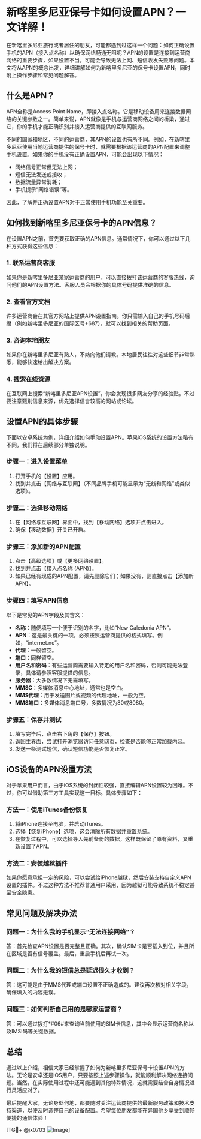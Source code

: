# 新喀里多尼亚保号卡如何设置APN？一文详解！

在新喀里多尼亚旅行或者居住的朋友，可能都遇到过这样一个问题：如何正确设置手机的APN（接入点名称）以确保网络畅通无阻呢？APN的设置是连接到运营商网络的重要步骤，如果设置不当，可能会导致无法上网、短信收发失败等问题。本文将从APN的概念出发，详细讲解如何为新喀里多尼亚的保号卡设置APN，同时附上操作步骤和常见问题解答。

## 什么是APN？

APN全称是Access Point Name，即接入点名称。它是移动设备用来连接数据网络的关键参数之一。简单来说，APN就像是手机与运营商网络之间的桥梁，通过它，你的手机才能正确识别并接入运营商提供的互联网服务。

不同的国家和地区，不同的运营商，其APN的设置也有所不同。例如，在新喀里多尼亚使用当地运营商提供的保号卡时，就需要根据该运营商的APN配置来调整手机设置。如果你的手机没有正确设置APN，可能会出现以下情况：

- 网络信号正常但无法上网；
- 短信无法发送或接收；
- 数据流量异常消耗；
- 手机提示“网络错误”等。

因此，了解并正确设置APN对于正常使用手机功能至关重要。

## 如何找到新喀里多尼亚保号卡的APN信息？

在设置APN之前，首先要获取正确的APN信息。通常情况下，你可以通过以下几种方式获得这些信息：

### 1. **联系运营商客服**
   如果你是新喀里多尼亚某家运营商的用户，可以直接拨打该运营商的客服热线，询问他们的APN设置方法。客服人员会根据你的具体号码提供准确的信息。

### 2. **查看官方文档**
   许多运营商会在其官方网站上提供APN设置指南。你只需输入自己的手机号码后缀（例如新喀里多尼亚的国际区号+687），就可以找到相关的帮助页面。

### 3. **咨询本地朋友**
   如果你在新喀里多尼亚有熟人，不妨向他们请教。本地居民往往对这些细节非常熟悉，能够快速给出解决方案。

### 4. **搜索在线资源**
   在互联网上搜索“新喀里多尼亚APN设置”，你会发现很多网友分享的经验贴。不过要注意甄别信息来源，优先选择信誉较高的网站或论坛。

## 设置APN的具体步骤

下面以安卓系统为例，详细介绍如何手动设置APN。苹果iOS系统的设置方法略有不同，我们将在后续部分单独说明。

### 步骤一：进入设置菜单
1. 打开手机的【设置】应用。
2. 找到并点击【网络与互联网】（不同品牌手机可能显示为“无线和网络”或类似选项）。

### 步骤二：选择移动网络
1. 在【网络与互联网】界面中，找到【移动网络】选项并点击进入。
2. 确保【移动数据】开关已开启。

### 步骤三：添加新的APN配置
1. 点击【高级选项】或【更多网络设置】。
2. 找到并点击【接入点名称 (APN)】。
3. 如果已经有现成的APN配置，请先删除它们；如果没有，则直接点击【添加新APN】。

### 步骤四：填写APN信息
以下是常见的APN字段及其含义：
- **名称**：随便填写一个便于识别的名字，比如“New Caledonia APN”。
- **APN**：这是最关键的一项，必须按照运营商提供的格式填写。例如，“internet.nc”。
- **代理**：一般留空。
- **端口**：同样留空。
- **用户名**和**密码**：有些运营商需要输入特定的用户名和密码，否则可能无法登录，具体请参照客服提供的信息。
- **服务器**：大多数情况下无需填写。
- **MMSC**：多媒体消息中心地址，通常也是空白。
- **MMS代理**：用于发送图片或视频的代理地址，一般为空。
- **MMS端口**：多媒体消息端口号，多数情况为80或8080。

### 步骤五：保存并测试
1. 填写完毕后，点击右下角的【保存】按钮。
2. 返回主界面，尝试打开浏览器访问任意网页，检查是否能够正常加载内容。
3. 发送一条测试短信，确认短信功能是否恢复正常。

## iOS设备的APN设置方法

对于苹果用户而言，由于iOS系统的封闭性较强，直接编辑APN设置较为困难。不过，你可以借助第三方工具实现这一目标。具体步骤如下：

### 方法一：使用iTunes备份恢复
1. 将iPhone连接至电脑，并启动iTunes。
2. 选择【恢复iPhone】选项，这会清除所有数据并重置系统。
3. 在恢复过程中，可以选择导入先前备份的数据，这样既保留了原有资料，又重新设置了APN。

### 方法二：安装越狱插件
如果你愿意承担一定的风险，可以尝试给iPhone越狱，然后安装支持自定义APN设置的插件。不过这种方法不推荐普通用户采用，因为越狱可能导致系统不稳定甚至安全隐患。

## 常见问题及解决办法

### 问题一：为什么我的手机显示“无法连接网络”？
答：首先检查APN设置是否完整且正确。其次，确认SIM卡是否插入到位，并且所在区域是否有信号覆盖。最后，重启手机后再试一次。

### 问题二：为什么我的短信总是延迟很久才收到？
答：这可能是由于MMS代理或端口设置不正确造成的。建议再次核对相关字段，确保填入的内容无误。

### 问题三：如何判断自己用的是哪家运营商？
答：可以通过拨打*#06#来查询当前使用的SIM卡信息，其中会显示运营商名称以及IMSI码等关键数据。

## 总结

通过以上介绍，相信大家已经掌握了如何为新喀里多尼亚保号卡设置APN的方法。无论是安卓还是iOS用户，只要按照上述步骤操作，就能顺利解决网络连接问题。当然，在实际使用过程中还可能遇到其他特殊情况，这就需要结合自身情况进行灵活应对了。

最后提醒大家，无论身处何地，都要随时关注运营商提供的最新服务政策和技术支持渠道，以便及时调整自己的设备配置。希望每位朋友都能在异国他乡享受到顺畅便捷的通信体验！

[TG💪+ @jx0703 ![Image](https://github.com/user-attachments/assets/dbca1d08-cadb-493c-b0ec-ad6f7a83f270)]